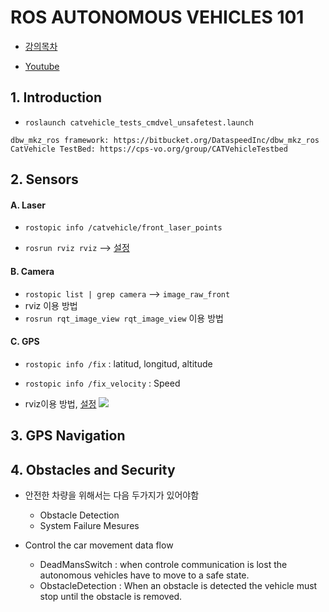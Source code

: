 # ROS AUTONOMOUS VEHICLES 101

- [강의목차](https://www.robotigniteacademy.com/en/course/ros-autonomousvehicles-101/details/)

- [Youtube](https://www.youtube.com/watch?v=jbimBoI42AM)


## 1. Introduction

- `roslaunch catvehicle_tests_cmdvel_unsafetest.launch`

```
dbw_mkz_ros framework: https://bitbucket.org/DataspeedInc/dbw_mkz_ros
CatVehicle TestBed: https://cps-vo.org/group/CATVehicleTestbed
```
## 2. Sensors



#### A. Laser

- `rostopic info /catvehicle/front_laser_points`

- `rosrun rviz rviz` --> [설정](https://youtu.be/jbimBoI42AM?t=5m21s)

#### B. Camera

- `rostopic list | grep camera` --> `image_raw_front`
- rviz 이용 방법
- `rosrun rqt_image_view rqt_image_view` 이용 방법

#### C. GPS

- `rostopic info /fix` : latitud, longitud, altitude
- `rostopic info /fix_velocity` : Speed

- rviz이용 방법, [설정](https://youtu.be/jbimBoI42AM?t=11m19s)
![](https://i.imgur.com/0EqSHRW.png)



## 3. GPS Navigation




## 4. Obstacles and Security

- 안전한 차량을 위해서는 다음 두가지가 있어야함 
    - Obstacle Detection
    - System Failure Mesures

- Control the car movement data flow
    - DeadMansSwitch : when controle communication is lost the autonomous vehicles have to move to a safe state. 
    - ObstacleDetection : When an obstacle is detected the vehicle must stop until the obstacle is removed. 